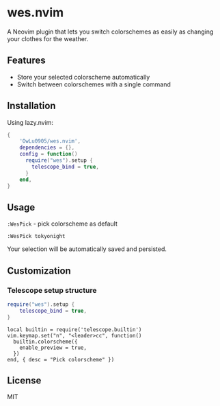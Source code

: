 # wes.nvim

A Neovim plugin that lets you switch colorschemes as easily as changing your clothes for the weather.


## Features
- Store your selected colorscheme automatically
- Switch between colorschemes with a single command

## Installation

Using lazy.nvim:

```lua
{
    'OwLu0905/wes.nvim',
    dependencies = {},
    config = function()
      require("wes").setup {
        telescope_bind = true,
      }
    end,
}
```

## Usage

`:WesPick` - pick colorscheme as default
```
:WesPick tokyonight
```
Your selection will be automatically saved and persisted. 

## Customization

### Telescope setup structure
```lua 
require("wes").setup {
    telescope_bind = true,
}
```

```vim
local builtin = require('telescope.builtin')
vim.keymap.set("n", "<leader>cc", function()
  builtin.colorscheme({
    enable_preview = true,
  })
end, { desc = "Pick colorscheme" })
```


## License
MIT
